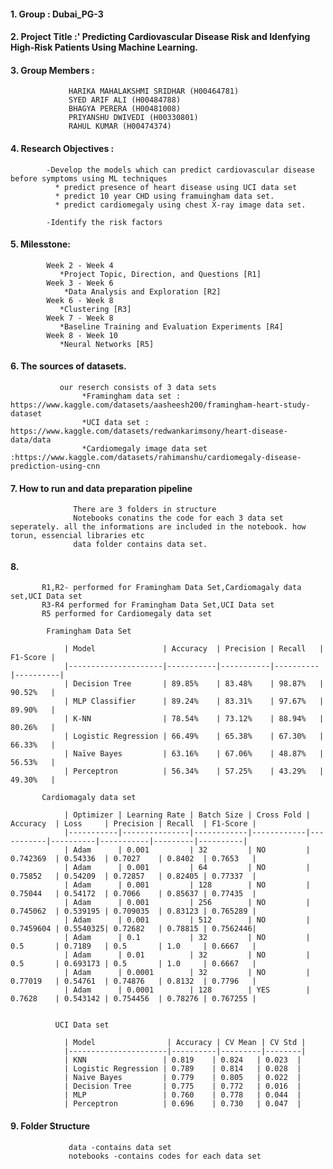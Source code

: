 ####  1. Group : Dubai_PG-3

####  2. Project Title :' Predicting  Cardiovascular  Disease  Risk  and  Idenfying  High-Risk  Patients  Using  Machine  Learning.

####  3. Group Members  :
                 HARIKA MAHALAKSHMI SRIDHAR (H00464781) 
                 SYED ARIF ALI (H00484788) 
                 BHAGYA PERERA (H00481008) 
                 PRIYANSHU DWIVEDI (H00330801) 
                 RAHUL KUMAR (H00474374) 

####   4. Research Objectives :
            -Develop the models which can predict cardiovascular disease before symptoms using ML techniques
              * predict presence of heart disease using UCI data set
              * predict 10 year CHD using framuingham data set.
              * predict cardiomegaly using chest X-ray image data set.

            -Identify the risk factors

####   5. Milesstone:
            Week 2 - Week 4  
               *Project Topic, Direction, and Questions [R1]
            Week 3 - Week 6
                *Data Analysis and Exploration [R2]
            Week 6 - Week 8
               *Clustering [R3]
            Week 7 - Week 8
               *Baseline Training and Evaluation Experiments [R4]
            Week 8 - Week 10
               *Neural Networks [R5]

####    6. The sources of  datasets.
               our reserch consists of 3 data sets
                    *Framingham data set : https://www.kaggle.com/datasets/aasheesh200/framingham-heart-study-dataset
                    *UCI data set : https://www.kaggle.com/datasets/redwankarimsony/heart-disease-data/data
                    *Cardiomegaly image data set :https://www.kaggle.com/datasets/rahimanshu/cardiomegaly-disease-prediction-using-cnn

                    
####     7. How to run and data preparation pipeline
                  There are 3 folders in structure
                  Notebooks conatins the code for each 3 data set seperately. all the informations are included in the notebook. how torun, essencial libraries etc
                  data folder contains data set.

####      8.
           R1,R2- performed for Framingham Data Set,Cardiomagaly data set,UCI Data set
           R3-R4 performed for Framingham Data Set,UCI Data set
           R5 performed for Cardiomegaly data set

            Framingham Data Set
          
                | Model               | Accuracy  | Precision | Recall   | F1-Score |
                |---------------------|-----------|-----------|----------|----------|
                | Decision Tree       | 89.85%    | 83.48%    | 98.87%   | 90.52%   |
                | MLP Classifier      | 89.24%    | 83.31%    | 97.67%   | 89.90%   |
                | K-NN                | 78.54%    | 73.12%    | 88.94%   | 80.26%   |
                | Logistic Regression | 66.49%    | 65.38%    | 67.30%   | 66.33%   |
                | Naïve Bayes         | 63.16%    | 67.06%    | 48.87%   | 56.53%   |
                | Perceptron          | 56.34%    | 57.25%    | 43.29%   | 49.30%   |

           Cardiomagaly data set

                | Optimizer | Learning Rate | Batch Size | Cross Fold | Accuracy  | Loss     | Precision | Recall  | F1-Score |
                |-----------|---------------|------------|------------|-----------|----------|-----------|---------|----------|
                | Adam      | 0.001         | 32         | NO         | 0.742369  | 0.54336  | 0.7027    | 0.8402  | 0.7653   |
                | Adam      | 0.001         | 64         | NO         | 0.75852   | 0.54209  | 0.72857   | 0.82405 | 0.77337  |
                | Adam      | 0.001         | 128        | NO         | 0.75044   | 0.54172  | 0.7066    | 0.85637 | 0.77435  |
                | Adam      | 0.001         | 256        | NO         | 0.745062  | 0.539195 | 0.709035  | 0.83123 | 0.765289 |
                | Adam      | 0.001         | 512        | NO         | 0.7459604 | 0.5540325| 0.72682   | 0.78815 | 0.7562446|
                | Adam      | 0.1           | 32         | NO         | 0.5       | 0.7189   | 0.5       | 1.0     | 0.6667   |
                | Adam      | 0.01          | 32         | NO         | 0.5       | 0.693173 | 0.5       | 1.0     | 0.6667   |
                | Adam      | 0.0001        | 32         | NO         | 0.77019   | 0.54761  | 0.74876   | 0.8132  | 0.7796   |
                | Adam      | 0.0001        | 128        | YES        | 0.7628    | 0.543142 | 0.754456  | 0.78276 | 0.767255 |


              UCI Data set

                | Model                | Accuracy | CV Mean | CV Std |
                |----------------------|----------|---------|--------|
                | KNN                 | 0.819    | 0.824   | 0.023  |
                | Logistic Regression | 0.789    | 0.814   | 0.028  |
                | Naive Bayes         | 0.779    | 0.805   | 0.022  |
                | Decision Tree       | 0.775    | 0.772   | 0.016  |
                | MLP                 | 0.760    | 0.778   | 0.044  |
                | Perceptron          | 0.696    | 0.730   | 0.047  |





 #### 9. Folder Structure
                 data -contains data set
                 notebooks -contains codes for each data set



                  

               

               
              
              
              
